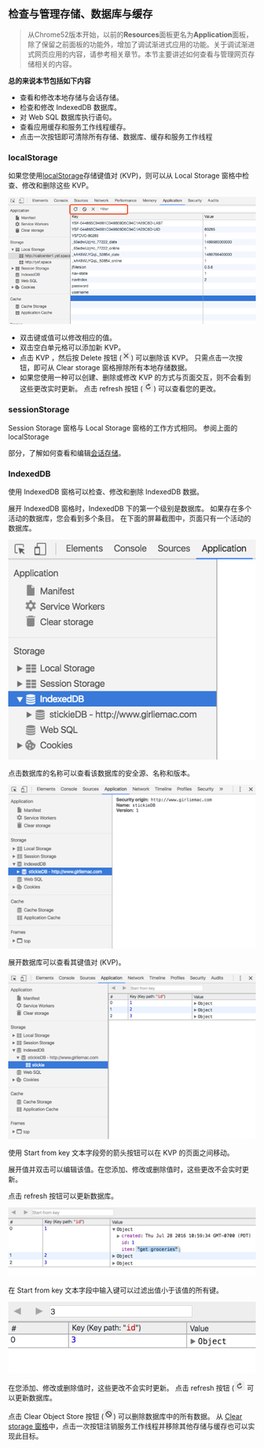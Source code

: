 <!-- toc -->

## 检查与管理存储、数据库与缓存

> 从Chrome52版本开始，以前的**Resources**面板更名为**Application**面板，除了保留之前面板的功能外，增加了调试渐进式应用的功能。关于调试渐进式网页应用的内容，请参考相关章节。本节主要讲述如何查看与管理网页存储相关的内容。

**总的来说本节包括如下内容**

- 查看和修改本地存储与会话存储。
- 检查和修改 IndexedDB 数据库。
- 对 Web SQL 数据库执行语句。
- 查看应用缓存和服务工作线程缓存。
- 点击一次按钮即可清除所有存储、数据库、缓存和服务工作线程

### localStorage

如果您使用[localStorage](https://developer.mozilla.org/en-US/docs/Web/API/Window/localStorage)存储键值对 (KVP)，则可以从 Local Storage 窗格中检查、修改和删除这些 KVP。

![](/assets/application/local-storage.png)

  - 双击键或值可以修改相应的值。
  - 双击空白单元格可以添加新 KVP。
  - 点击 KVP ，然后按 Delete 按钮 (![](/assets/application/delete.png)) 可以删除该 KVP。 只需点击一次按钮，即可从 Clear storage 窗格擦除所有本地存储数据。
  - 如果您使用一种可以创建、删除或修改 KVP 的方式与页面交互，则不会看到这些更改实时更新。 点击 refresh 按钮 (![](/assets/application/refresh.png)) 可以查看您的更改。

### sessionStorage

Session Storage 窗格与 Local Storage 窗格的工作方式相同。 参阅上面的localStorage

部分，了解如何查看和编辑[会话存储](https://developer.mozilla.org/en-US/docs/Web/API/Window/sessionStorage)。

### IndexedDB

使用 IndexedDB 窗格可以检查、修改和删除 IndexedDB 数据。

展开 IndexedDB 窗格时，IndexedDB 下的第一个级别是数据库。 如果存在多个活动的数据库，您会看到多个条目。 在下面的屏幕截图中，页面只有一个活动的数据库。

![](/assets/application/idb-tab.png)

点击数据库的名称可以查看该数据库的安全源、名称和版本。

![](/assets/application/idb-db.png)

展开数据库可以查看其键值对 (KVP)。

![](/assets/application/idb-kvps.png)

使用 Start from key 文本字段旁的箭头按钮可以在 KVP 的页面之间移动。

展开值并双击可以编辑该值。在您添加、修改或删除值时，这些更改不会实时更新。

点击 refresh 按钮可以更新数据库。

![](/assets/application/idb-edit.png)

在 Start from key 文本字段中输入键可以过滤出值小于该值的所有键。

![](/assets/application/idb-filter.png)

在您添加、修改或删除值时，这些更改不会实时更新。 点击 refresh 按钮 (![](/assets/application/refresh.png) 可以更新数据库。

点击 Clear Object Store 按钮 (![](/assets/application/clear-object-store.png)) 可以删除数据库中的所有数据。 从 [Clear storage 窗格](https://developers.google.com/web/tools/chrome-devtools/manage-data/local-storage#clear-storage)中，点击一次按钮注销服务工作线程并移除其他存储与缓存也可以实现此目标。

